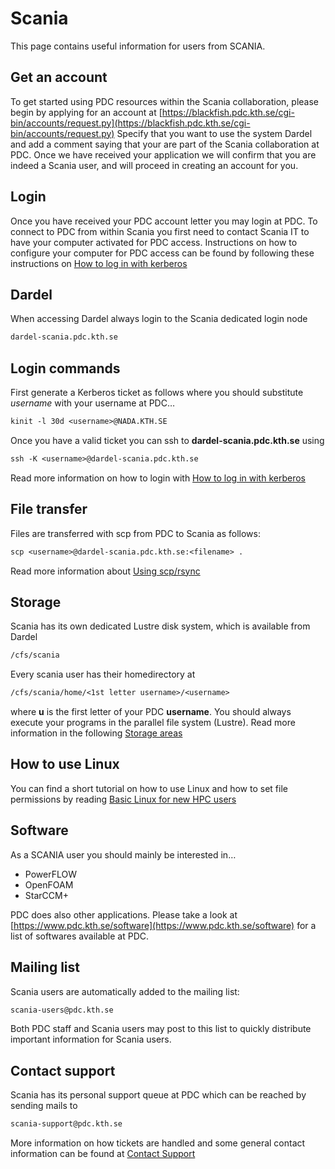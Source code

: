 

# Scania

This page contains useful information for users from SCANIA.

## Get an account

To get started using PDC resources within the Scania collaboration,
please begin by applying for an account at [https://blackfish.pdc.kth.se/cgi-bin/accounts/request.py](https://blackfish.pdc.kth.se/cgi-bin/accounts/request.py)
Specify that you want to use the system Dardel and add a comment saying that your are
part of the Scania collaboration at PDC.
Once we have received your application we will confirm that you are indeed a Scania user,
and will proceed in creating an account for you.

## Login

Once you have received your PDC account letter you may login at PDC.
To connect to PDC from within Scania you first need to contact Scania IT
to have your computer activated for PDC access.
Instructions on how to configure your computer for
PDC access can be found by following these instructions on [How to log in with kerberos](../login/kerberos_login.md#how-to-log-in-with-kerberos)

## Dardel

When accessing Dardel always login to the Scania dedicated login node

```default
dardel-scania.pdc.kth.se
```

## Login commands

First generate a Kerberos ticket as follows where you should
substitute *username* with your username at PDC…

```default
kinit -l 30d <username>@NADA.KTH.SE
```

Once you have a valid ticket you can ssh to **dardel-scania.pdc.kth.se** using

```default
ssh -K <username>@dardel-scania.pdc.kth.se
```

Read more information on how to login with [How to log in with kerberos](../login/kerberos_login.md#how-to-log-in-with-kerberos)

## File transfer

Files are transferred with scp from PDC to Scania as follows:

```default
scp <username>@dardel-scania.pdc.kth.se:<filename> .
```

Read more information about [Using scp/rsync](../data_management/file_transfer_scp.md#using-scp-rsync)

## Storage

Scania has its own dedicated Lustre disk system, which is available from Dardel

```default
/cfs/scania
```

Every scania user has their homedirectory at

```default
/cfs/scania/home/<1st letter username>/<username>
```

where **u** is the first letter of your PDC **username**.
You should always execute your programs in the parallel file system (Lustre).
Read more information in the following [Storage areas](../data_management/klemming.md)

## How to use Linux

You can find a short tutorial on how to use Linux and
how to set file permissions by reading [Basic Linux for new HPC users](../basics/introduction.md#basic-linux-for-new-hpc-users)

## Software

As a SCANIA user you should mainly be interested in…

* PowerFLOW
* OpenFOAM
* StarCCM+

PDC does also other applications.
Please take a look at [https://www.pdc.kth.se/software](https://www.pdc.kth.se/software)
for a list of softwares available at PDC.

## Mailing list

Scania users are automatically added to the mailing list:

```default
scania-users@pdc.kth.se
```

Both PDC staff and Scania users may post to this list
to quickly distribute important information for Scania users.

## Contact support

Scania has its personal support queue at PDC which can be
reached by sending mails to

```default
scania-support@pdc.kth.se
```

More information on how tickets are handled and
some general contact information can be found at [Contact Support](../contact/contact_support.md)

